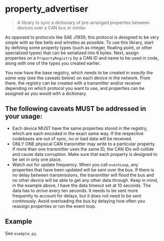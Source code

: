 # property_advertiser

> A library to sync a dictionary of pre-arranged properties between devices over a CAN bus or similar.

As opposed to protocols like SAE J1939, this protocol is designed to be very simple with as few bells and whistles as
possible. To use this library, start by defining some property types (such as integer, floating point, or other
specialized types) that can be serialized into 6 bytes. Next, assign properties on a `PropertyRegistry` by a CAN ID and
name to be used in code, along with one of the types you created earlier.

You now have the base registry, which needs to be created in *exactly the same way* (see the caveats below) on each
device in the network. From there, the registry can be created with a transmitter and/or receiver depending on which
protocol you want to use, and properties can be assigned as you would with a dictionary.

## The following caveats MUST be addressed in your usage:
* Each device MUST have the same properties stored in the registry, which are
each encoded in the exact same way. If the respective codebases are out of
sync, no or bad data will be received.
* ONLY ONE physical CAN transmitter may write to a particular property. If
more than one transmitter uses the same ID, the CAN IDs will collide and
cause data corruption. Make sure that each property is designed to be set in
only one place.
* Watch out for update frequency. When you call `eventLoop`, any properties
that have been updated will be sent over the bus. If there is no delay
between transmissions, the transmitter will flood the bus and no other device
will be able to get any other data through. Keep in mind, in the example
above, I have the data timeout set at 10 seconds. The data has to *arrive*
every ten seconds. It needs to be sent more frequently to account for delays,
but it does not need to be sent continously. Avoid overloading the bus by
delaying how often you reassign properties or run the event loop.

## Example
See `example.py`.
